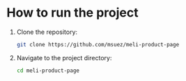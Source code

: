 # How to run the project

1. Clone the repository:

   ```bash
   git clone https://github.com/msuez/meli-product-page
   ```

2. Navigate to the project directory:

   ```bash
   cd meli-product-page
   ```
